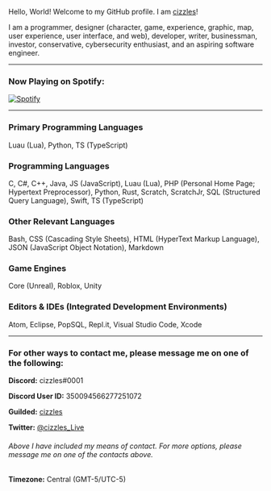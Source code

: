 Hello, World! Welcome to my GitHub profile. I am [cizzles](https://github.com/cizzles)!

I am a programmer, designer (character, game, experience, graphic, map, user experience, user interface, and web), developer, writer, businessman, investor, conservative, cybersecurity enthusiast, and an aspiring software engineer.

---

### Now Playing on Spotify:

[![Spotify](https://cizzles-now-playing-on-spotify.vercel.app/api/spotify)](https://open.spotify.com/user/apaig6ltu8b8w8ybkg8xa4n66)

---

### Primary Programming Languages

Luau (Lua), Python, TS (TypeScript)

### Programming Languages

C, C#, C++, Java, JS (JavaScript), Luau (Lua), PHP (Personal Home Page; Hypertext Preprocessor), Python, Rust, Scratch, ScratchJr, SQL (Structured Query Language), Swift, TS (TypeScript)

### Other Relevant Languages

Bash, CSS (Cascading Style Sheets), HTML (HyperText Markup Language), JSON (JavaScript Object Notation), Markdown

### Game Engines

Core (Unreal), Roblox, Unity

### Editors & IDEs (Integrated Development Environments)

Atom, Eclipse, PopSQL, Repl.it, Visual Studio Code, Xcode

---

### For other ways to contact me, please message me on one of the following:

**Discord:** cizzles#0001

**Discord User ID:** 350094566277251072

**Guilded:** [cizzles](https://www.guilded.gg/u/cizzles)

**Twitter:** [@cizzles_Live](https://twitter.com/cizzles_Live)

###### Above I have included my means of contact. For more options, please message me on one of the contacts above.

**Timezone:** Central (GMT-5/UTC-5)

